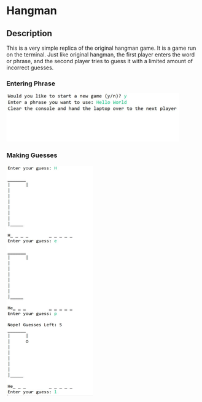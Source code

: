 # Hangman

## Description
This is a very simple replica of the original hangman game. It is a game run on the terminal. Just like original hangman, the first player enters the word or phrase, and the second player tries to guess it with a limited amount of incorrect guesses.  

### Entering Phrase
<img src="https://github.com/tylerireland/Hangman/blob/main/screenshots/hangman-1.JPG"  width="450" height="125">

### Making Guesses
<img src="https://github.com/tylerireland/Hangman/blob/main/screenshots/hangman-2.JPG"  width="225" height="600">
